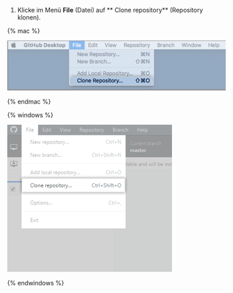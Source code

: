 1. Klicke im Menü **File** (Datei) auf ** Clone repository** (Repository klonen).

  {% mac %}

  ![Menüoption zum Klonen in der Mac-App](/assets/images/help/desktop/clone-file-menu-mac.png)

  {% endmac %}

  {% windows %}

  ![Menüoption zum Klonen in der Windows-App](/assets/images/help/desktop/clone-file-menu-windows.png)

  {% endwindows %}
